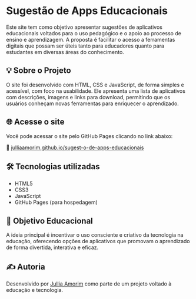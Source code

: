 
# Sugestão de Apps Educacionais

Este site tem como objetivo apresentar sugestões de aplicativos educacionais voltados para o uso pedagógico e o apoio ao processo de ensino e aprendizagem. A proposta é facilitar o acesso a ferramentas digitais que possam ser úteis tanto para educadores quanto para estudantes em diversas áreas do conhecimento.

## 💡 Sobre o Projeto

O site foi desenvolvido com HTML, CSS e JavaScript, de forma simples e acessível, com foco na usabilidade. Ele apresenta uma lista de aplicativos com descrições, imagens e links para download, permitindo que os usuários conheçam novas ferramentas para enriquecer o aprendizado.

## 🌐 Acesse o site

Você pode acessar o site pelo GitHub Pages clicando no link abaixo:

🔗 [julliaamorim.github.io/sugest-o-de-apps-educacionais](https://julliaamorim.github.io/sugest-o-de-apps-educacionais/)

## 🛠️ Tecnologias utilizadas

* HTML5
* CSS3
* JavaScript
* GitHub Pages (para hospedagem)

## 📌 Objetivo Educacional

A ideia principal é incentivar o uso consciente e criativo da tecnologia na educação, oferecendo opções de aplicativos que promovam o aprendizado de forma divertida, interativa e eficaz.

## ✍️ Autoria

Desenvolvido por [Jullia Amorim](https://github.com/julliaamorim) como parte de um projeto voltado à educação e tecnologia.
